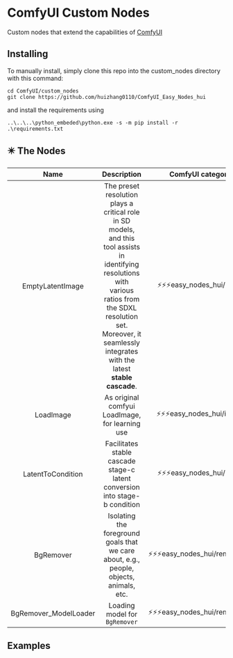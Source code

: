 # ComfyUI Custom Nodes

Custom nodes that extend the capabilities of [ComfyUI](https://github.com/comfyanonymous/ComfyUI)

## Installing 

To manually install, simply clone this repo into the custom_nodes directory with this command:

```
cd ComfyUI/custom_nodes
git clone https://github.com/huizhang0110/ComfyUI_Easy_Nodes_hui
```

and install the requirements using 

```
..\..\..\python_embeded\python.exe -s -m pip install -r .\requirements.txt
```

## ✴️ The Nodes

| Name | Description | ComfyUI category |
|:--------:|:-----------:|:-------:|
| EmptyLatentImage | The preset resolution plays a critical role in SD models, and this tool assists in identifying resolutions with various ratios from the SDXL resolution set. Moreover, it seamlessly integrates with the latest **stable cascade**. | ⚡⚡⚡easy_nodes_hui/latent  |
| LoadImage | As original comfyui LoadImage, for learning use | ⚡⚡⚡easy_nodes_hui/image  |
| LatentToCondition | Facilitates stable cascade stage-c latent conversion into stage-b condition | ⚡⚡⚡easy_nodes_hui/latent  |
| BgRemover | Isolating the foreground goals that we care about, e.g., people, objects, animals, etc.  | ⚡⚡⚡easy_nodes_hui/remove_bg  |
| BgRemover_ModelLoader | Loading model for `BgRemover` | ⚡⚡⚡easy_nodes_hui/remove_bg  |

## Examples 



